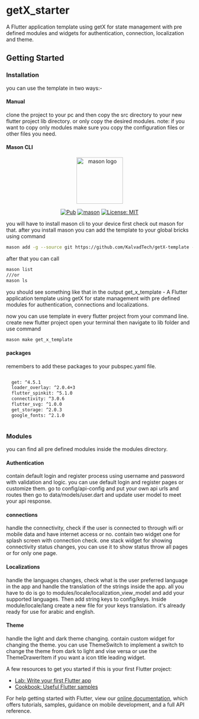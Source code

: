 # getX_starter

A Flutter application template using getX for state management with pre defined modules and widgets for authentication, connection, localization and theme.


## Getting Started

### Installation
you can use the template in two ways:-

#### Manual
clone the project to your pc and then copy the src directory to your new flutter project lib directory. or only copy the desired modules.
note: if you want to copy only modules make sure you copy the configuration files or other files you need.

#### Mason CLI
<p align="center">
<img src="https://raw.githubusercontent.com/felangel/mason/master/assets/mason_full.png" height="125" alt="mason logo" />
</p>

<p align="center">
<a href="https://pub.dev/packages/mason"><img src="https://img.shields.io/pub/v/mason.svg" alt="Pub"></a>
<a href="https://github.com/felangel/mason/actions"><img src="https://github.com/felangel/mason/workflows/mason/badge.svg" alt="mason"></a>
<a href="https://opensource.org/licenses/MIT"><img src="https://img.shields.io/badge/license-MIT-purple.svg" alt="License: MIT"></a>
</p>

you will have to install mason cli to your device first check out mason for that.
after you install mason you can add the template to your global bricks using command

```sh
mason add -g --source git https://github.com/KalvadTech/getX-template --path lib/mason/bricks/get_x_template
```

after that you can call 

```sh
mason list
///or
mason ls

```
you should see something like that in the output
get_x_template - A Flutter application template using getX for state management with pre defined modules for authentication, connections and localizations.


now you can use template in every flutter project from your command line. create new flutter project open your terminal then navigate to lib folder and use command

```sh
mason make get_x_template
```

#### packages
remembers to add these packages to your pubspec.yaml file.

```sh

  get: ^4.5.1
  loader_overlay: ^2.0.4+3
  flutter_spinkit: ^5.1.0
  connectivity: ^3.0.6
  flutter_svg: ^1.0.0
  get_storage: ^2.0.3
  google_fonts: ^2.1.0
  
```


### Modules
you can find all pre defined modules inside the modules directory.


#### Authentication
contain default login and register process using username and password with validation and logic. you can use default login and register pages or customize them.
go to config/api-config and put your own api urls and routes then go to data/models/user.dart and update user model to meet your api response.


#### connections
handle the connectivity, check if the user is connected to through wifi or mobile data and have internet access or no. contain two widget one for splash screen with connection check. one stack widget for showing connectivity status changes, you can use it to show status throw all pages or for only one page.


#### Localizations
handle the languages changes, check what is the user preferred language in the app and handle the translation of the strings inside the app. all you have to do is go to modules/locale/localization_view_model and add your supported languages. Then add string keys to config/keys. Inside module/locale/lang create a new file for your keys translation. it's already ready for use for arabic and english.


#### Theme
handle the light and dark theme changing. contain custom widget for changing the theme. you can use ThemeSwitch to implement a switch to change the theme from dark to light and vise versa or use the ThemeDrawerItem if you want a icon title leading widget.




A few resources to get you started if this is your first Flutter project:

- [Lab: Write your first Flutter app](https://flutter.dev/docs/get-started/codelab)
- [Cookbook: Useful Flutter samples](https://flutter.dev/docs/cookbook)

For help getting started with Flutter, view our
[online documentation](https://flutter.dev/docs), which offers tutorials,
samples, guidance on mobile development, and a full API reference.
